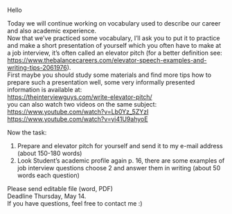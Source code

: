Hello

Today we will continue working on vocabulary used to describe our career and also academic experience.  
Now that we’ve practiced some vocabulary, I’ll ask you to put it to practice and make a short presentation of yourself which you often have to make at a job interview, it’s often called an elevator pitch (for a better definition see: https://www.thebalancecareers.com/elevator-speech-examples-and-writing-tips-2061976).  
First maybe you should study some materials and find more tips how to prepare such a presentation well, some very informally presented information is available at:  
https://theinterviewguys.com/write-elevator-pitch/  
you can also watch two videos on the same subject:  
https://www.youtube.com/watch?v=Lb0Yz_5ZYzI  
https://www.youtube.com/watch?v=yi41U9ahyoE

Now the task:
1.	Prepare and elevator pitch for yourself and send it to my e-mail address (about 150-180 words)
2.	Look Student’s academic profile again p. 16, there are some examples of job interview questions choose 2 and answer them in writing (about 50 words each question)

Please send editable file (word, PDF)  
Deadline Thursday, May 14.  
If you have questions, feel free to contact me :)
